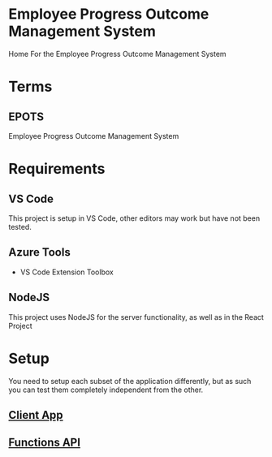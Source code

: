 # Employee Progress Outcome Management System 

Home For the Employee Progress Outcome Management System

# Terms 

## EPOTS
Employee Progress Outcome Management System

# Requirements

## VS Code
This project is setup in VS Code, other editors may work but have not been tested. 

## Azure Tools 
- VS Code Extension Toolbox 

## NodeJS
This project uses NodeJS for the server functionality, as well as in the React Project

# Setup 

You need to setup each subset of the application differently, but as such you can test them completely independent from the other. 

## [Client App](client/Client.md)


## [Functions API](api/api.md)